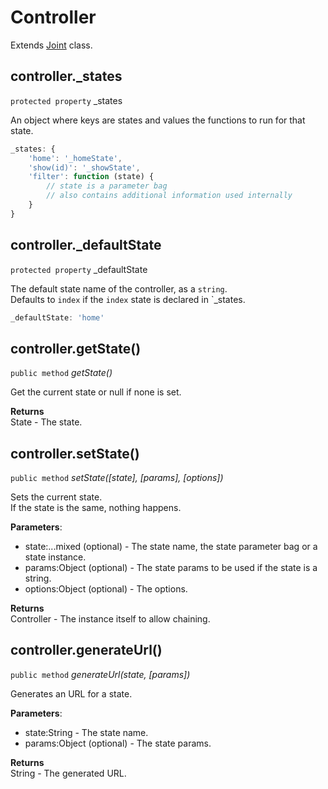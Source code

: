 # Controller

Extends [Joint]() class.


## controller._states

`protected property` _states

An object where keys are states and values the functions to run for that state.

```js
_states: {
    'home': '_homeState',
    'show(id)': '_showState',
    'filter': function (state) {
        // state is a parameter bag
        // also contains additional information used internally
    }
}
```


## controller._defaultState

`protected property` _defaultState

The default state name of the controller, as a `string`.   
Defaults to `index` if the `index` state is declared in `_states.

```js
_defaultState: 'home'
```


## controller.getState()

`public method` _getState()_

Get the current state or null if none is set.

**Returns**   
State - The state.


## controller.setState()

`public method` _setState([state], [params], [options])_

Sets the current state.   
If the state is the same, nothing happens.

**Parameters**:

- state:...mixed (optional) - The state name, the state parameter bag or a state instance.   
- params:Object (optional) - The state params to be used if the state is a string.   
- options:Object (optional) - The options.

**Returns**   
Controller - The instance itself to allow chaining.


## controller.generateUrl()

`public method` _generateUrl(state, [params])_

Generates an URL for a state.

**Parameters**:

- state:String - The state name.   
- params:Object (optional) - The state params.

**Returns**   
String - The generated URL.
